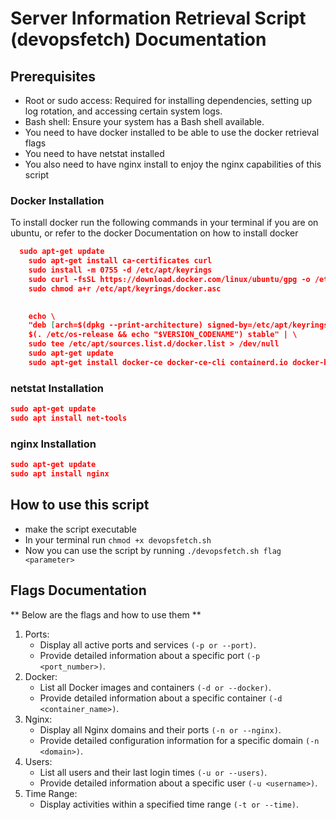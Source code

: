 # Server Information Retrieval Script (devopsfetch) Documentation 


## Prerequisites
- Root or sudo access: Required for installing dependencies, setting up log rotation, and accessing certain system logs.
- Bash shell: Ensure your system has a Bash shell available.
- You need to have docker installed to be able to use the docker retrieval flags
- You need to have netstat installed
- You also need to have nginx install to enjoy the nginx capabilities of this script

### Docker Installation
To install docker run the following commands in your terminal if you are on ubuntu, or refer to the docker Documentation on how to install docker
```json
  sudo apt-get update
    sudo apt-get install ca-certificates curl
    sudo install -m 0755 -d /etc/apt/keyrings
    sudo curl -fsSL https://download.docker.com/linux/ubuntu/gpg -o /etc/apt/keyrings/docker.asc
    sudo chmod a+r /etc/apt/keyrings/docker.asc

    
    echo \
    "deb [arch=$(dpkg --print-architecture) signed-by=/etc/apt/keyrings/docker.asc] https://download.docker.com/linux/ubuntu \
    $(. /etc/os-release && echo "$VERSION_CODENAME") stable" | \
    sudo tee /etc/apt/sources.list.d/docker.list > /dev/null
    sudo apt-get update
    sudo apt-get install docker-ce docker-ce-cli containerd.io docker-buildx-plugin docker-compose-plugin
```

### netstat Installation
```json
sudo apt-get update
sudo apt install net-tools 
```

### nginx Installation
```json
sudo apt-get update
sudo apt install nginx
```

## How to use this script
- make the script executable
- In your terminal run `chmod +x devopsfetch.sh`
- Now you can use the script by running `./devopsfetch.sh flag <parameter>`


## Flags Documentation

** Below are the flags and how to use them **
1. Ports:
   - Display all active ports and services `(-p or --port)`.
   - Provide detailed information about a specific port `(-p <port_number>)`.
2. Docker:
   - List all Docker images and containers `(-d or --docker)`.
   - Provide detailed information about a specific container `(-d <container_name>)`.
3. Nginx:
   - Display all Nginx domains and their ports `(-n or --nginx)`.
   - Provide detailed configuration information for a specific domain `(-n <domain>)`.
4. Users:
   - List all users and their last login times `(-u or --users)`.
   - Provide detailed information about a specific user `(-u <username>)`.
5. Time Range:
   - Display activities within a specified time range `(-t or --time)`.